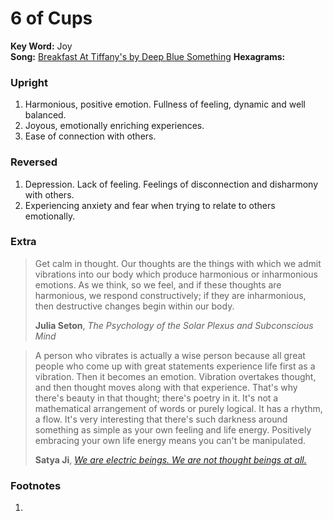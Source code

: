 # 6 of Cups

**Key Word:** Joy  
**Song:** [Breakfast At Tiffany's by Deep Blue Something](https://www.youtube.com/watch?v=1ClCpfeIELw)
**Hexagrams:** 



### Upright

1) Harmonious, positive emotion. Fullness of feeling, dynamic and well balanced.
2) Joyous, emotionally enriching experiences.
3) Ease of connection with others.



### Reversed

1) Depression. Lack of feeling. Feelings of disconnection and disharmony with others.
2) Experiencing anxiety and fear when trying to relate to others emotionally.



### Extra

>Get calm in thought. Our thoughts are the things with which we admit vibrations into our body which produce harmonious or inharmonious emotions. As we think, so we feel, and if these thoughts are harmonious, we respond constructively; if they are inharmonious, then destructive changes begin within our body.
>
>**Julia Seton**, *The Psychology of the Solar Plexus and Subconscious Mind*

>A person who vibrates is actually a wise person because all great people who come up with great statements experience life first as a vibration. Then it becomes an emotion. Vibration overtakes thought, and then thought moves along with that experience. That's why there's beauty in that thought; there's poetry in it. It's not a mathematical arrangement of words or purely logical. It has a rhythm, a flow. It's very interesting that there's such darkness around something as simple as your own feeling and life energy. Positively embracing your own life energy means you can't be manipulated.
>
>**Satya Ji**, [*We are electric beings. We are not thought beings at all.*](https://www.youtube.com/watch?v=1-YYuhyN910)

### Footnotes

1. 


